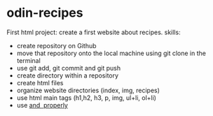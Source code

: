 # odin-recipes
First html project: create a first website about recipes.
skills:
- create repository on Github
- move that repository onto the local machine using git clone in the terminal
- use git add, git commit and git push
- create directory within a repository
- create html files
- organize website directories (index, img, recipes)
- use html main tags (h1,h2, h3, p, img, ul+li, ol+li)
- use <a href> and <img src> properly
